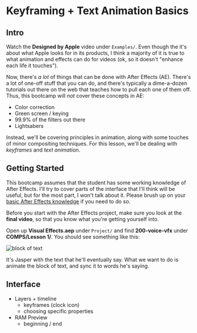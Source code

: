 
# Keyframing + Text Animation Basics

## Intro

Watch the **Designed by Apple** video under `Examples/`. Even though the it's about what Apple looks for in its products, I think a majority of it is true to what animation and effects can do for videos (ok, so it doesn't "enhance each life it touches").

Now, there's *a lot* of things that can be done with After Effects (AE). There's a lot of one-off stuff that you can do, and there's typically a dime-a-dozen tutorials out there on the web that teaches how to pull each one of them off. Thus, this bootcamp will *not* cover these concepts in AE:

- Color correction
- Green screen / keying
- 99.9% of the filters out there
- Lightsabers

Instead, we'll be covering principles in animation, along with some touches of minor compositing techniques. For this lesson, we'll be dealing with *keyframes* and *text animation*.

## Getting Started

This bootcamp assumes that the student has some working knowledge of After Effects. I'll try to cover parts of the interface that I'll think will be useful, but for the most part, I won't talk about it. Please brush up on your [basic After Effects knowledge][1] if you need to do so.

Before you start with the After Effects project, make sure you look at the **final video**, so that you know what you're getting yourself into.

Open up **Visual Effects.aep** under `Project/` and find **200-voice-vfx** under **COMPS/Lesson 1/**. You should see something like this:

![][image-1]

It's Jasper with the text that he'll eventually say. What we want to do is animate the block of text, and sync it to words he's saying.

## Interface

- Layers + timeline
	- keyframes (clock icon)
	- choosing specific properties
- RAM Preview
	- beginning / end

[1]:	http://tv.adobe.com/watch/learn-after-effects-cs6/introducing-the-interface-and-the-workspace/

[image-1]:	Assets/010-text.png "block of text"